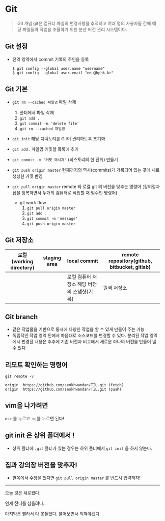 # Git

>  Git 개념
> git은 컴퓨터 파일의 변경사항을 추적하고 여러 명의 사용자들 간에 해당 파일들의 작업을 조율하기 위한 분산 버전 관리 시스템이다.



## Git 설정

- 전역 영역에서 commit 기록의 주인을 등록
  
  ```
  $ git config --global user.name "username"
  $ git config --global user.email "edu@hphk.kr"
  ```



## Git 기본

- `git rm --cached 파일명` 파일 삭제
  1. 폴더에서 파일 삭제
  2. `git add .`
  3. `git commit -m 'delete file'`
  4. `git rm --cached 파일명`



- `git init` 해당 디렉토리를 Git이 관리하도록 초기화
- `git add` . 파일명 커밋할 목록에 추가
- `git commit -m "커밋 메시지"` (히스토리의 한 단위) 만들기
- `git push origin master` 현재까지의 역사(commits)가 기록되어 있는 곳에 새로 생성한 커밋 반영
- `git pull origin master` remote 와 로컬 git 의 버전을 맞추는 명령어 (강의장과 집을 왕복하면서 두개의 컴퓨터로 작업할 때 필수인 명령어)
  - git work flow
    1. `git pull origin master`
    2. `git add .`
    3. `git commit -m 'message'`
    4. `git push origin master`



## Git 저장소

| 로컬(working directory) | staging area | local commit                                | remote repository(github, bitbucket, gitlab) |
| ----------------------- | ------------ | ------------------------------------------- | -------------------------------------------- |
|                         |              | 로컬 컴퓨터 저장소 해당 버전의 스냅샷(기록) | 원격 저장소                                  |



## Git branch

- 같은 작업물을 기반으로 동시에 다양한 작업을 할 수 있게 만들어 주는 기능
- 독립적인 작업 영역 안에서 마음대로 소스코드를 변경할 수 있다. 분리된 작업 영역에서 변경된 내용은 추후에 기존 버전과 비교해서 새로운 하나의 버전을 만들어 낼 수 있다.



## 리모트 확인하는 명령어

`git remote -v`

```
origin  https://github.com/seokhwandan/TIL.git (fetch)
origin  https://github.com/seokhwandan/TIL.git (push)
```



## vim을 나가려면

`esc` 를 누르고 `:q` 를 누르면 된다!



## git init 은 상위 폴더에서 !

- 상위 폴더에 `.git` 폴더가 있는 경우는 하위 폴더에서 `git init` 을 하지 않는다.



## 집과 강의장 버전을 맞추자!

- 한쪽에서 수정을 했다면 `git pull origin master` 를 반드시 입력하자!



---

오늘 것은 새로웠다.

언제 잔디를 심을려나..

마지막은 빨라서 다 못들었다. 물어보면서 익혀야겠다.